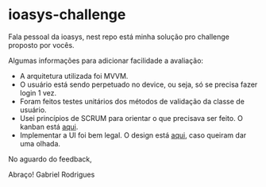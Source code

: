 # ioasys-challenge

Fala pessoal da ioasys, nest repo está minha solução pro challenge proposto por vocês.

Algumas informações para adicionar facilidade a avaliação:
- A arquitetura utilizada foi MVVM.
- O usuário está sendo perpetuado no device, ou seja, só se precisa fazer login 1 vez.
- Foram feitos testes unitários dos métodos de validação da classe de usuário.
- Usei princípios de SCRUM para orientar o que precisava ser feito. O kanban está [aqui](https://trello.com/b/IqduDXcj/ioasys-challenge).
- Implementar a UI foi bem legal. O design está [aqui](https://www.figma.com/file/lZUgHZQNiSLsXnstpymZDg/ioasys-challenge?node-id=0%3A1), caso queiram dar uma olhada.

No aguardo do feedback,

Abraço!
Gabriel Rodrigues
